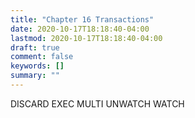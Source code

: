 ```yaml
---
title: "Chapter 16 Transactions"
date: 2020-10-17T18:18:40-04:00
lastmod: 2020-10-17T18:18:40-04:00
draft: true
comment: false
keywords: []
summary: ""
---
```


<!--more-->


DISCARD
EXEC
MULTI
UNWATCH
WATCH
